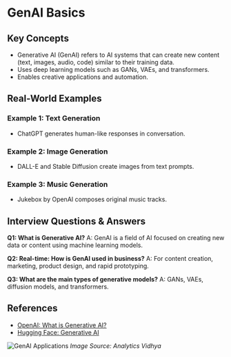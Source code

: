 # GenAI Basics

## Key Concepts
- Generative AI (GenAI) refers to AI systems that can create new content (text, images, audio, code) similar to their training data.
- Uses deep learning models such as GANs, VAEs, and transformers.
- Enables creative applications and automation.

## Real-World Examples

### Example 1: Text Generation
- ChatGPT generates human-like responses in conversation.

### Example 2: Image Generation
- DALL-E and Stable Diffusion create images from text prompts.

### Example 3: Music Generation
- Jukebox by OpenAI composes original music tracks.

## Interview Questions & Answers

**Q1: What is Generative AI?**
A: GenAI is a field of AI focused on creating new data or content using machine learning models.

**Q2: Real-time: How is GenAI used in business?**
A: For content creation, marketing, product design, and rapid prototyping.

**Q3: What are the main types of generative models?**
A: GANs, VAEs, diffusion models, and transformers.

## References
- [OpenAI: What is Generative AI?](https://openai.com/research/publications)
- [Hugging Face: Generative AI](https://huggingface.co/collections/generative-ai)

![GenAI Applications](https://www.analyticsvidhya.com/wp-content/uploads/2023/04/GenAI-Applications.png)
*Image Source: Analytics Vidhya*
